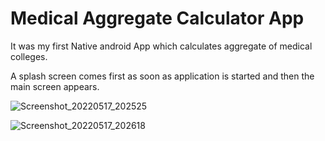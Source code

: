 # Medical Aggregate Calculator App
It was my first Native android App which calculates aggregate of medical colleges.

A splash screen comes first as soon as application is started and then the main screen appears.

![Screenshot_20220517_202525](https://user-images.githubusercontent.com/68849516/168849641-6f7a0c96-9f31-4b81-8b97-9956258812ed.png)

![Screenshot_20220517_202618](https://user-images.githubusercontent.com/68849516/168849657-34cf8db4-aea7-4906-9cbf-f70bd2b177b5.png)
